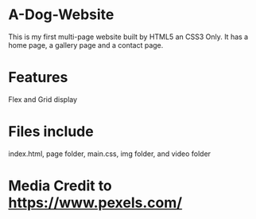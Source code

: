 # A-Dog-Website
This is my first multi-page website built by HTML5 an CSS3 Only. 
It has a home page, a gallery page and a contact page.

# Features
Flex and Grid display

# Files include
index.html,
page folder,
main.css,
img folder,
and video folder

# Media Credit to https://www.pexels.com/

